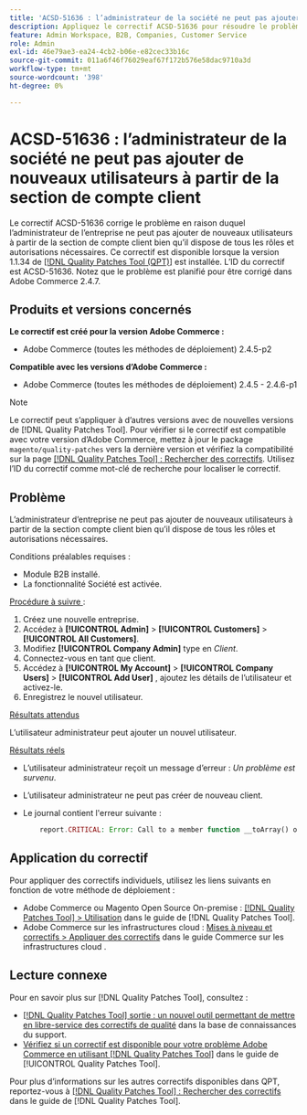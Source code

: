 ```yaml
---
title: 'ACSD-51636 : l’administrateur de la société ne peut pas ajouter de nouveaux utilisateurs à partir de la section de compte client'
description: Appliquez le correctif ACSD-51636 pour résoudre le problème d’Adobe Commerce en raison duquel l’administrateur de la société ne peut pas ajouter de nouveaux utilisateurs à partir de la section de compte client bien qu’il dispose de tous les rôles et autorisations nécessaires.
feature: Admin Workspace, B2B, Companies, Customer Service
role: Admin
exl-id: 46e79ae3-ea24-4cb2-b06e-e82cec33b16c
source-git-commit: 011a6f46f76029eaf67f172b576e58dac9710a3d
workflow-type: tm+mt
source-wordcount: '398'
ht-degree: 0%

---
```


# ACSD-51636 : l’administrateur de la société ne peut pas ajouter de nouveaux utilisateurs à partir de la section de compte client

Le correctif ACSD-51636 corrige le problème en raison duquel l’administrateur de l’entreprise ne peut pas ajouter de nouveaux utilisateurs à partir de la section de compte client bien qu’il dispose de tous les rôles et autorisations nécessaires. Ce correctif est disponible lorsque la version 1.1.34 de [[!DNL Quality Patches Tool (QPT)]](https://experienceleague.adobe.com/fr/docs/commerce-operations/tools/quality-patches-tool/quality-patches-tool-to-self-serve-quality-patches) est installée. L’ID du correctif est ACSD-51636. Notez que le problème est planifié pour être corrigé dans Adobe Commerce 2.4.7.

## Produits et versions concernés

**Le correctif est créé pour la version Adobe Commerce :**

* Adobe Commerce (toutes les méthodes de déploiement) 2.4.5-p2

**Compatible avec les versions d’Adobe Commerce :**

* Adobe Commerce (toutes les méthodes de déploiement) 2.4.5 - 2.4.6-p1

>[!NOTE]
>
>Le correctif peut s’appliquer à d’autres versions avec de nouvelles versions de [!DNL Quality Patches Tool]. Pour vérifier si le correctif est compatible avec votre version d’Adobe Commerce, mettez à jour le package `magento/quality-patches` vers la dernière version et vérifiez la compatibilité sur la page [[!DNL Quality Patches Tool] : Rechercher des correctifs](https://experienceleague.adobe.com/tools/commerce-quality-patches/index.html?lang=fr). Utilisez l’ID du correctif comme mot-clé de recherche pour localiser le correctif.

## Problème

L’administrateur d’entreprise ne peut pas ajouter de nouveaux utilisateurs à partir de la section compte client bien qu’il dispose de tous les rôles et autorisations nécessaires.

Conditions préalables requises :

* Module B2B installé.
* La fonctionnalité Société est activée.

<u>Procédure à suivre </u> :

1. Créez une nouvelle entreprise.
1. Accédez à **[!UICONTROL Admin]** > **[!UICONTROL Customers]** > **[!UICONTROL All Customers]**.
1. Modifiez **[!UICONTROL Company Admin]** type en *Client*.
1. Connectez-vous en tant que client.
1. Accédez à **[!UICONTROL My Account]** > **[!UICONTROL Company Users]** > **[!UICONTROL Add User]** , ajoutez les détails de l’utilisateur et activez-le.
1. Enregistrez le nouvel utilisateur.

<u>Résultats attendus</u>

L’utilisateur administrateur peut ajouter un nouvel utilisateur.

<u>Résultats réels</u>

* L’utilisateur administrateur reçoit un message d’erreur : *Un problème est survenu*.
* L’utilisateur administrateur ne peut pas créer de nouveau client.
* Le journal contient l&#39;erreur suivante :

  ```PHP
      report.CRITICAL: Error: Call to a member function __toArray() on null in app/code/Magento/LoginAsCustomerLogging/Observer/LogSaveCustomerObserver.php:123
  ```

## Application du correctif

Pour appliquer des correctifs individuels, utilisez les liens suivants en fonction de votre méthode de déploiement :

* Adobe Commerce ou Magento Open Source On-premise : [[!DNL Quality Patches Tool] > Utilisation](/help/tools/quality-patches-tool/usage.md) dans le guide de [!DNL Quality Patches Tool].
* Adobe Commerce sur les infrastructures cloud : [Mises à niveau et correctifs > Appliquer des correctifs](https://experienceleague.adobe.com/docs/commerce-cloud-service/user-guide/develop/upgrade/apply-patches.html?lang=fr) dans le guide Commerce sur les infrastructures cloud .

## Lecture connexe

Pour en savoir plus sur [!DNL Quality Patches Tool], consultez :

* [[!DNL Quality Patches Tool] sortie : un nouvel outil permettant de mettre en libre-service des correctifs de qualité](https://experienceleague.adobe.com/fr/docs/commerce-operations/tools/quality-patches-tool/quality-patches-tool-to-self-serve-quality-patches) dans la base de connaissances du support.
* [Vérifiez si un correctif est disponible pour votre problème Adobe Commerce en utilisant [!DNL Quality Patches Tool]](/help/tools/quality-patches-tool/patches-available-in-qpt/check-patch-for-magento-issue-with-magento-quality-patches.md) dans le guide de [!UICONTROL Quality Patches Tool].


Pour plus d’informations sur les autres correctifs disponibles dans QPT, reportez-vous à [[!DNL Quality Patches Tool] : Rechercher des correctifs](<https://experienceleague.adobe.com/tools/commerce-quality-patches/index.html?lang=fr>) dans le guide de [!DNL Quality Patches Tool].
